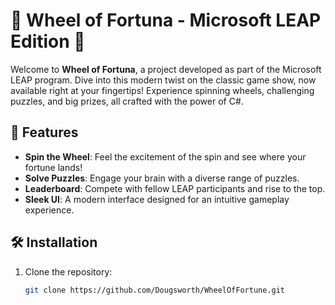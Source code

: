 # 🎡 Wheel of Fortuna - Microsoft LEAP Edition 🎡

Welcome to **Wheel of Fortuna**, a project developed as part of the Microsoft LEAP program. Dive into this modern twist on the classic game show, now available right at your fingertips! Experience spinning wheels, challenging puzzles, and big prizes, all crafted with the power of C#.

## 🚀 Features

- **Spin the Wheel**: Feel the excitement of the spin and see where your fortune lands!
- **Solve Puzzles**: Engage your brain with a diverse range of puzzles.
- **Leaderboard**: Compete with fellow LEAP participants and rise to the top.
- **Sleek UI**: A modern interface designed for an intuitive gameplay experience.

## 🛠 Installation

1. Clone the repository:
   ```bash
   git clone https://github.com/Dougsworth/WheelOfFortune.git
